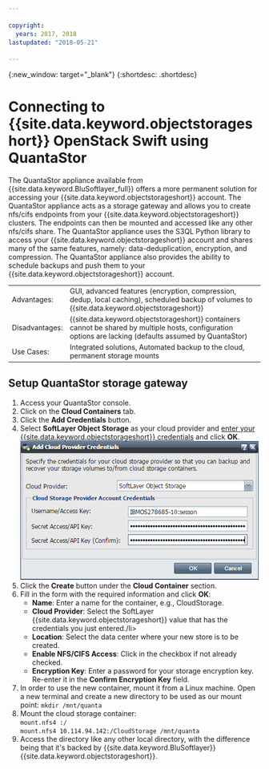 ```yaml
---

copyright:
  years: 2017, 2018
lastupdated: "2018-05-21"

---
```

{:new_window: target="_blank"}
{:shortdesc: .shortdesc}

# Connecting to {{site.data.keyword.objectstorageshort}} OpenStack Swift using QuantaStor 

The QuantaStor appliance available from {{site.data.keyword.BluSoftlayer_full}} offers a more permanent solution for accessing your {{site.data.keyword.objectstorageshort}} account. The QuantaStor appliance acts as a storage gateway and allows you to create nfs/cifs endpoints from your {{site.data.keyword.objectstorageshort}} clusters. The endpoints can then be mounted and accessed like any other nfs/cifs share. The QuantaStor appliance uses the S3QL Python library to access your {{site.data.keyword.objectstorageshort}} account and shares many of the same features, namely: data-deduplication, encryption, and compression. The QuantaStor appliance also provides the ability to schedule backups and push them to your {{site.data.keyword.objectstorageshort}} account.

<table>
<tr><td>Advantages:	</td><td>GUI, advanced features (encryption, compression, dedup, local caching), scheduled backup of volumes to {{site.data.keyword.objectstorageshort}}</td></tr>
<tr><td>Disadvantages:</td><td>{{site.data.keyword.objectstorageshort}} containers cannot be shared by multiple hosts, configuration options are lacking (defaults assumed by QuantaStor)
</td></tr>
<tr><td>Use Cases:	</td><td>Integrated solutions, Automated backup to the cloud, permanent storage mounts</td></tr>
</table>
	

## Setup QuantaStor storage gateway

1. Access your QuantaStor console.
2. Click on the **Cloud Containers** tab.
3. Click the **Add Credentials** button.
4. Select **SoftLayer Object Storage** as your cloud provider and [enter your {{site.data.keyword.objectstorageshort}} credentials](access-object-storage-screen.html) and click **OK**.
       ![Add Cloud Provider Credentials](/images/AddCloudProviderCredentials.png)
5. Click the **Create** button under the **Cloud Container** section.
6. Fill in the form with the required information and click **OK**:
      - **Name**: Enter a name for the container, e.g., CloudStorage.
      - **Cloud Provider**: Select the SoftLayer {{site.data.keyword.objectstorageshort}} value that has the credentials you just entered./li>
      - **Location**: Select the data center where your new store is to be created.
      - **Enable NFS/CIFS Access**: Click in the checkbox if not already checked.
      - **Encryption Key**: Enter a password for your storage encryption key. Re-enter it in the **Confirm Encryption Key** field.
7. In order to use the new container, mount it from a Linux machine. Open a new terminal and create a new directory to be used as our mount point: `mkdir /mnt/quanta`
8. Mount the cloud storage container:<br/>
      ``mount.nfs4 :/`` <br/>
      ``mount.nfs4 10.114.94.142:/CloudStorage /mnt/quanta``
9. Access the directory like any other local directory, with the difference being that it's backed by {{site.data.keyword.BluSoftlayer}} {{site.data.keyword.objectstorageshort}}.
